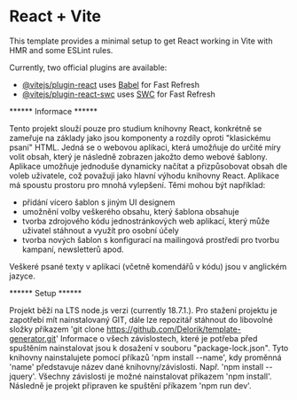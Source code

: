 # React + Vite

This template provides a minimal setup to get React working in Vite with HMR and some ESLint rules.

Currently, two official plugins are available:

- [@vitejs/plugin-react](https://github.com/vitejs/vite-plugin-react/blob/main/packages/plugin-react/README.md) uses [Babel](https://babeljs.io/) for Fast Refresh
- [@vitejs/plugin-react-swc](https://github.com/vitejs/vite-plugin-react-swc) uses [SWC](https://swc.rs/) for Fast Refresh

****** Informace ******

Tento projekt slouží pouze pro studium knihovny React, konkrétně se zameřuje na základy jako jsou komponenty a rozdíly oproti "klasickému psaní" HTML.
Jedná se o webovou aplikaci, která umožňuje do určité míry volit obsah, který je následně zobrazen jakožto demo webové šablony. Aplikace umožňuje jednoduše dynamicky načítat a přizpůsobovat obsah dle voleb uživatele, což považuji jako hlavní výhodu knihovny React. Aplikace má spoustu prostoru pro mnohá vylepšení. Těmi mohou být například:
- přidání vícero šablon s jiným UI designem
- umožnění volby veškerého obsahu, který šablona obsahuje
- tvorba zdrojového kódu jednostránkových web aplikací, který může uživatel stáhnout a využít pro osobní účely
- tvorba nových šablon s konfigurací na mailingová prostředí pro tvorbu kampaní, newsletterů apod.

Veškeré psané texty v aplikaci (včetně komendářů v kódu) jsou v anglickém jazyce.

****** Setup ******

Projekt běží na LTS node.js verzi (currently 18.7.1.).
Pro stažení projektu je zapotřebí mít nainstalovaný GIT, dále lze repozitář stáhnout do libovolné složky příkazem 'git clone https://github.com/Delorik/template-generator.git'
Informace o všech závislostech, které je potřeba před spuštěním nainstalovat jsou k dosažení v souboru "package-lock.json". Tyto knihovny nainstalujete pomocí příkazů 'npm install --name', kdy proměnná 'name' představuje název dané knihovny/závislosti. Např. 'npm install --jquery'.
Všechny závislosti je možné nainstalovat příkazem 'npm install'.
Následně je projekt připraven ke spuštění příkazem 'npm run dev'.